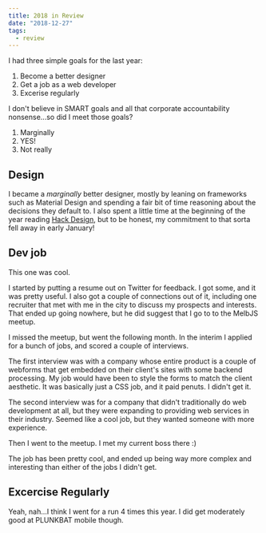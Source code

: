 ```yaml
---
title: 2018 in Review
date: "2018-12-27"
tags:
  - review
---
```


I had three simple goals for the last year:

1. Become a better designer
1. Get a job as a web developer
1. Excerise regularly

I don't believe in SMART goals and all that corporate accountability nonsense...so did I meet those goals?

1. Marginally
1. YES!
1. Not really

## Design

I became a _marginally_ better designer, mostly by leaning on frameworks such as Material Design and spending a fair bit of time reasoning about the decisions they default to. I also spent a little time at the beginning of the year reading [Hack Design](https://hackdesign.com), but to be honest, my commitment to that sorta fell away in early January!

## Dev job

This one was cool.

I started by putting a resume out on Twitter for feedback. I got some, and it was pretty useful. I also got a couple of connections out of it, including one recruiter that met with me in the city to discuss my prospects and interests. That ended up going nowhere, but he did suggest that I go to to the MelbJS meetup.

I missed the meetup, but went the following month. In the interim I applied for a bunch of jobs, and scored a couple of interviews.

The first interview was with a company whose entire product is a couple of webforms that get embedded on their client's sites with some backend processing. My job would have been to style the forms to match the client aesthetic. It was basically just a CSS job, and it paid penuts. I didn't get it.

The second interview was for a company that didn't traditionally do web development at all, but they were expanding to providing web services in their industry. Seemed like a cool job, but they wanted someone with more experience.

Then I went to the meetup. I met my current boss there :)

The job has been pretty cool, and ended up being way more complex and interesting than either of the jobs I didn't get.

## Excercise Regularly

Yeah, nah...I think I went for a run 4 times this year. I did get moderately good at PLUNKBAT mobile though.
